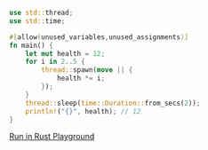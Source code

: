 ```rust
use std::thread;
use std::time;

#[allow(unused_variables,unused_assignments)]
fn main() {
    let mut health = 12;
    for i in 2..5 {
        thread::spawn(move || {
            health *= i;
        });
    }
    thread::sleep(time::Duration::from_secs(2));
    println!("{}", health); // 12
}
```
[Run in Rust Playground](https://play.rust-lang.org/?version=stable&mode=debug&edition=2021&gist=508dc6aacc2c8b40cc0ebc808fb5261a&version=stable)

